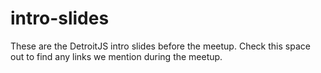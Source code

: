 # intro-slides

These are the DetroitJS intro slides before the meetup. Check this space out to find any links we mention during the meetup. 
